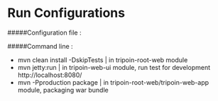 # Run Configurations

#####Configuration file :

#####Command line :
- mvn clean install -DskipTests | in tripoin-root-web module
- mvn jetty:run | in tripoin-web-ui module, run test for development http://localhost:8080/
- mvn -Pproduction package | in tripoin-root-web/tripoin-web-app module, packaging war bundle